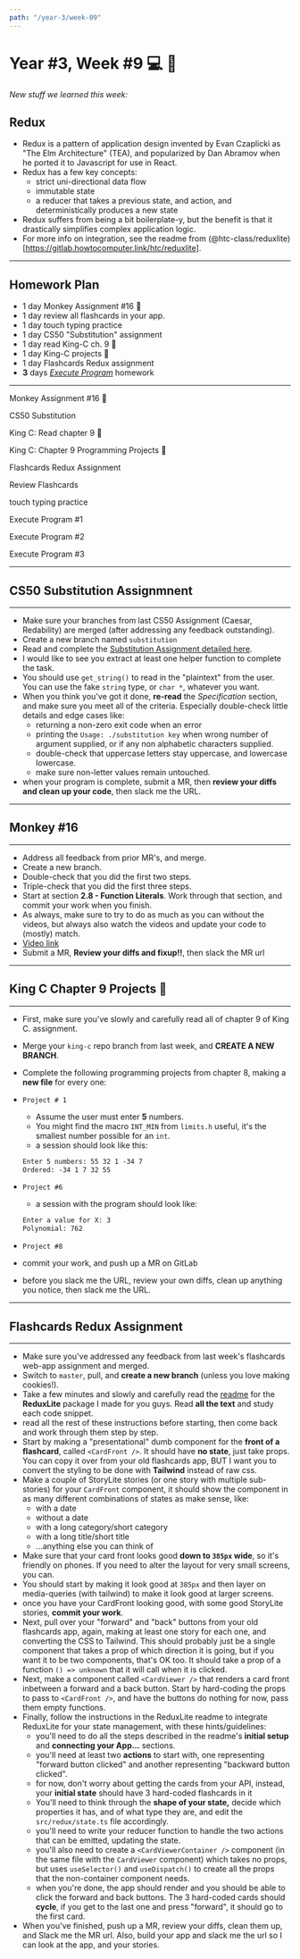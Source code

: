 ```yaml
---
path: "/year-3/week-09"
---
```


# Year #3, Week #9 💻 🎱

_New stuff we learned this week:_

## Redux

- Redux is a pattern of application design invented by Evan Czaplicki as "The
  Elm Architecture" (TEA), and popularized by Dan Abramov when he ported it to
  Javascript for use in React.
- Redux has a few key concepts:
  - strict uni-directional data flow
  - immutable state
  - a reducer that takes a previous state, and action, and deterministically
    produces a new state
- Redux suffers from being a bit boilerplate-y, but the benefit is that it
  drastically simplifies complex application logic.
- For more info on integration, see the readme from
  (@htc-class/reduxlite)[https://gitlab.howtocomputer.link/htc/reduxlite].

---

## Homework Plan

- 1 day Monkey Assignment #16 🐒
- 1 day review all flashcards in your app.
- 1 day touch typing practice
- 1 day CS50 "Substitution" assignment
- 1 day read King-C ch. 9 👑
- 1 day King-C projects 👑
- 1 day Flashcards Redux assignment
- **3** days [_Execute Program_](https://www.executeprogram.com) homework

---

<Checkable id="monkey-15">Monkey Assignment #16 🐒</Checkable>

<Checkable id="substitution">CS50 Substitution</Checkable>

<Checkable id="king-c-read">King C: Read chapter 9 👑</Checkable>

<Checkable id="king-c">King C: Chapter 9 Programming Projects 👑</Checkable>

<Checkable id="redux">Flashcards Redux Assignment</Checkable>

<Checkable id="flash-review">Review Flashcards</Checkable>

<Checkable id="typing">touch typing practice</Checkable>

<Checkable id="xp-1">Execute Program #1</Checkable>

<Checkable id="xp-2">Execute Program #2</Checkable>

<Checkable id="xp-3">Execute Program #3</Checkable>

---

## CS50 **Substitution** Assignmnent

---

- Make sure your branches from last CS50 Assignment (Caesar, Redability) are
  merged (after addressing any feedback outstanding).
- Create a new branch named `substitution`
- Read and complete the
  [Substitution Assignment detailed here](https://cs50.harvard.edu/college/2019/fall/psets/2/substitution/).
- I would like to see you extract at least one helper function to complete the
  task.
- You should use `get_string()` to read in the "plaintext" from the user. You
  can use the fake `string` type, or `char *`, whatever you want.
- When you think you've got it done, **re-read** the _Specification_ section,
  and make sure you meet all of the criteria. Especially double-check little
  details and edge cases like:
  - returning a non-zero exit code when an error
  - printing the `Usage: ./substitution key` when wrong number of argument
    supplied, or if any non alphabetic characters supplied.
  - double-check that uppercase letters stay uppercase, and lowercase lowercase.
  - make sure non-letter values remain untouched.
- when your program is complete, submit a MR, then **review your diffs and clean
  up your code**, then slack me the URL.

---

## Monkey #16

---

- Address all feedback from prior MR's, and merge.
- Create a new branch.
- Double-check that you did the first two steps.
- Triple-check that you did the first three steps.
- Start at section **2.8 - Function Literals**. Work through that section, and
  commit your work when you finish.
- As always, make sure to try to do as much as you can without the videos, but
  always also watch the videos and update your code to (mostly) match.
- [Video link](https://flp-assets.nyc3.digitaloceanspaces.com/storage/htc-videos/monkey/25--2.8-function-literals.mp4)
- Submit a MR, **Review your diffs and fixup!!**, then slack the MR url

---

## King C Chapter 9 Projects 👑

---

- First, make sure you've slowly and carefully read all of chapter 9 of King C.
  assignment.
- Merge your `king-c` repo branch from last week, and **CREATE A NEW BRANCH**.
- Complete the following programming projects from chapter 8, making a **new
  file** for every one:

- `Project # 1`

  - Assume the user must enter **5** numbers.
  - You might find the macro `INT_MIN` from `limits.h` useful, it's the smallest
    number possible for an `int`.
  - a session should look like this:

  ```txt
  Enter 5 numbers: 55 32 1 -34 7
  Ordered: -34 1 7 32 55
  ```

- `Project #6`

  - a session with the program should look like:

  ```txt
  Enter a value for X: 3
  Polynomial: 762
  ```

- `Project #8`

- commit your work, and push up a MR on GitLab
- before you slack me the URL, review your own diffs, clean up anything you
  notice, then slack me the URL.

---

## Flashcards Redux Assignment

---

- Make sure you've addressed any feedback from last week's flashcards web-app
  assignment and merged.
- Switch to `master`, pull, and **create a new branch** (unless you love making
  cookies!).
- Take a few minutes and slowly and carefully read the
  [readme](https://gitlab.howtocomputer.link/htc/reduxlite) for the
  **ReduxLite** package I made for you guys. Read **all the text** and study
  each code snippet.
- read all the rest of these instructions before starting, then come back and
  work through them step by step.
- Start by making a "presentational" dumb component for the **front of a
  flashcard**, called `<CardFront />`. It should have **no state**, just take
  props. You can copy it over from your old flashcards app, BUT I want you to
  convert the styling to be done with **Tailwind** instead of raw css.
- Make a couple of StoryLite stories (or one story with multiple sub-stories)
  for your `CardFront` component, it should show the component in as many
  different combinations of states as make sense, like:
  - with a date
  - without a date
  - with a long category/short category
  - with a long title/short title
  - ...anything else you can think of
- Make sure that your card front looks good **down to `385px` wide**, so it's
  friendly on phones. If you need to alter the layout for very small screens,
  you can.
- You should start by making it look good at `385px` and then layer on
  media-queries (with tailwind) to make it look good at larger screens.
- once you have your CardFront looking good, with some good StoryLite stories,
  **commit your work**.
- Next, pull over your "forward" and "back" buttons from your old flashcards
  app, again, making at least one story for each one, and converting the CSS to
  Tailwind. This should probably just be a single component that takes a prop of
  which direction it is going, but if you want it to be two components, that's
  OK too. It should take a prop of a function `() => unknown` that it will call
  when it is clicked.
- Next, make a component called `<CardViewer />` that renders a card front
  inbetween a forward and a back button. Start by hard-coding the props to pass
  to `<CardFront />`, and have the buttons do nothing for now, pass them empty
  functions.
- Finally, follow the instructions in the ReduxLite readme to integrate
  ReduxLite for your state management, with these hints/guidelines:
  - you'll need to do all the steps described in the readme's **initial setup**
    and **connecting your App...** sections.
  - you'll need at least two **actions** to start with, one representing
    "forward button clicked" and another representing "backward button clicked".
  - for now, don't worry about getting the cards from your API, instead, your
    **initial state** should have 3 hard-coded flashcards in it
  - You'll need to think through the **shape of your state,** decide which
    properties it has, and of what type they are, and edit the
    `src/redux/state.ts` file accordingly.
  - you'll need to write your reducer function to handle the two actions that
    can be emitted, updating the state.
  - you'll also need to create a `<CardViewerContainer />` component (in the
    same file with the `CardViewer` component) which takes no props, but uses
    `useSelector()` and `useDispatch()` to create all the props that the
    non-container component needs.
  - when you're done, the app should render and you should be able to click the
    forward and back buttons. The 3 hard-coded cards should **cycle**, if you
    get to the last one and press "forward", it should go to the first card.
- When you've finished, push up a MR, review your diffs, clean them up, and
  Slack me the MR url. Also, build your app and slack me the url so I can look
  at the app, and your stories.
